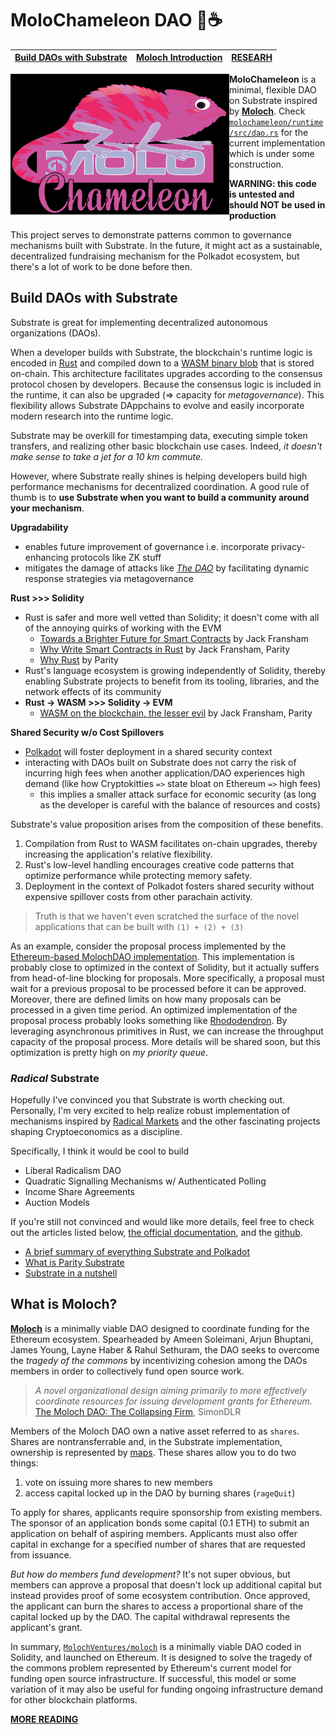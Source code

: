 # MoloChameleon DAO 🐸☕️

| [Build DAOs with Substrate](#y) | [Moloch Introduction](#moloch) | [RESEARH](./RESEARCH.md) 
| ------------- | ------------- | ------------- |

<img src="./molochameleon/img/newlogo.png" align="left" alt="newlogo" width="350" height="225"/>

**MoloChameleon** is a minimal, flexible DAO on Substrate inspired by **[Moloch](https://github.com/MolochVentures/moloch)**.  Check [`molochameleon/runtime/src/dao.rs`](./molochameleon/runtime/src/dao.rs) for the current implementation which is under some construction.

**WARNING: this code is untested and should NOT be used in production**

This project serves to demonstrate patterns common to governance mechanisms built with Substrate. In the future, it might act as a sustainable, decentralized fundraising mechanism for the Polkadot ecosystem, but there's a lot of work to be done before then.

## Build DAOs with Substrate <a name = "y"></a>

Substrate is great for implementing decentralized autonomous organizations (DAOs).

When a developer builds with Substrate, the blockchain's runtime logic is encoded in [Rust](https://www.parity.io/why-rust/) and compiled down to a [WASM binary blob](https://medium.com/polkadot-network/wasm-on-the-blockchain-the-lesser-evil-da8d7c6ef6bd) that is stored on-chain. This architecture facilitates upgrades according to the consensus protocol chosen by developers. Because the consensus logic is included in the runtime, it can also be upgraded (=> capacity for *metagovernance*). This flexibility allows Substrate DAppchains to evolve and easily incorporate modern research into the runtime logic.

Substrate may be overkill for timestamping data, executing simple token transfers, and realizing other basic blockchain use cases. Indeed, *it doesn't make sense to take a jet for a 10 km commute.*

However, where Substrate really shines is helping developers build high performance mechanisms for decentralized coordination. A good rule of thumb is to **use Substrate when you want to build a community around your mechanism**.

**Upgradability**
* enables future improvement of governance i.e. incorporate privacy-enhancing protocols like ZK stuff
* mitigates the damage of attacks like [*The DAO*](https://medium.com/swlh/the-story-of-the-dao-its-history-and-consequences-71e6a8a551ee) by facilitating dynamic response strategies via metagovernance

**Rust >>> Solidity**
* Rust is safer and more well vetted than Solidity; it doesn't come with all of the annoying quirks of working with the EVM
    * [Towards a Brighter Future for Smart Contracts](http://troubles.md/posts/rust-smart-contracts/) by Jack Fransham
    * [Why Write Smart Contracts in Rust](http://troubles.md/posts/why-write-smart-contracts-in-rust/) by Jack Fransham, Parity
    * [Why Rust](https://www.parity.io/why-rust/) by Parity
* Rust's language ecosystem is growing independently of Solidity, thereby enabling Substrate projects to benefit from its tooling, libraries, and the network effects of its community
* **Rust -> WASM >>> Solidity -> EVM**
    * [WASM on the blockchain, the lesser evil](https://medium.com/polkadot-network/wasm-on-the-blockchain-the-lesser-evil-da8d7c6ef6bd) by Jack Fransham, Parity

**Shared Security w/o Cost Spillovers**
* [Polkadot](https://medium.com/polkadot-network/polkadot-the-foundation-of-a-new-internet-e8800ec81c7) will foster deployment in a shared security context
* interacting with DAOs built on Substrate does not carry the risk of incurring high fees when another application/DAO experiences high demand (like how Cryptokitties `=>` state bloat on Ethereum `=>` high fees)
    * this implies a smaller attack surface for economic security (as long as the developer is careful with the balance of resources and costs)

Substrate's value proposition arises from the composition of these benefits. 
1. Compilation from Rust to WASM facilitates on-chain upgrades, thereby increasing the application's relative flexibility. 
2. Rust's low-level handling encourages creative code patterns that optimize performance while protecting memory safety. 
3. Deployment in the context of Polkadot fosters shared security without expensive spillover costs from other parachain activity.

> Truth is that we haven't even scratched the surface of the novel applications that can be built with `(1) + (2) + (3)`

As an example, consider the proposal process implemented by the [Ethereum-based MolochDAO implementation](https://github.com/MolochVentures/moloch). This implementation is probably close to optimized in the context of Solidity, but it actually suffers from head-of-line blocking for proposals. More specifically, a proposal must wait for a previous proposal to be processed before it can be approved. Moreover, there are defined limits on how many proposals can be processed in a given time period. An optimized implementation of the proposal process probably looks something like [Rhododendron](https://github.com/paritytech/rhododendron). By leveraging asynchronous primitives in Rust, we can increase the throughput capacity of the proposal process. More details will be shared soon, but this optimization is pretty high on *my priority queue*.

### *Radical* Substrate

Hopefully I've convinced you that Substrate is worth checking out. Personally, I'm very excited to help realize robust implementation of mechanisms inspired by [Radical Markets](http://radicalmarkets.com/) and the other fascinating projects shaping Cryptoeconomics as a discipline.

Specifically, I think it would be cool to build
* Liberal Radicalism DAO
* Quadratic Signalling Mechanisms w/ Authenticated Polling
* Income Share Agreements
* Auction Models

If you're still not convinced and would like more details, feel free to check out the articles listed below, [the official documentation](https://docs.substrate.dev/), and the [github](https://github.com/paritytech/substrate/).
* [A brief summary of everything Substrate and Polkadot](https://www.parity.io/a-brief-summary-of-everything-substrate-polkadot/)
* [What is Parity Substrate](https://www.parity.io/what-is-substrate/)
* [Substrate in a nutshell](https://www.parity.io/substrate-in-a-nutshell/)

## What is Moloch? <a name = "moloch"></a>

**[Moloch](https://github.com/MolochVentures/moloch)** is a minimally viable DAO designed to coordinate funding for the Ethereum ecosystem. Spearheaded by Ameen Soleimani, Arjun Bhuptani, James Young, Layne Haber & Rahul Sethuram, the DAO seeks to overcome the *tragedy of the commons* by incentivizing cohesion among the DAOs members in order to collectively fund open source work.

> *A novel organizational design aiming primarily to more effectively coordinate resources for issuing development grants for Ethereum.* [The Moloch DAO: The Collapsing Firm](https://medium.com/@simondlr/the-moloch-dao-collapsing-the-firm-2a800b3aa2e7), SimonDLR

Members of the Moloch DAO own a native asset referred to as `shares`. Shares are nontransferrable and, in the Substrate implementation, ownership is represented by [maps](https://amarrsingh.github.io/SubstrateCookbook/storage/mapping.html). These shares allow you to do two things:
1. vote on issuing more shares to new members
2. access capital locked up in the DAO by burning shares (`rageQuit`)

To apply for shares, applicants require sponsorship from existing members. The sponsor of an application bonds some capital (0.1 ETH) to submit an application on behalf of aspiring members. Applicants must also offer capital in exchange for a specified number of shares that are requested from issuance.

*But how do members fund development?* It's not super obvious, but members can approve a proposal that doesn't lock up additional capital but instead provides proof of some ecosystem contribution. Once approved, the applicant can burn the shares to access a proportional share of the capital locked up by the DAO. The capital withdrawal represents the applicant's grant.

In summary, [`MolochVentures/moloch`](https://github.com/MolochVentures/moloch) is a minimally viable DAO coded in Solidity, and launched on Ethereum. It is designed to solve the tragedy of the commons problem represented by Ethereum's current model for funding open source infrastructure. If successful, this model or some variation of it may also be useful for funding ongoing infrastructure demand for other blockchain platforms.

**[MORE READING](./RESEARCH.md)**